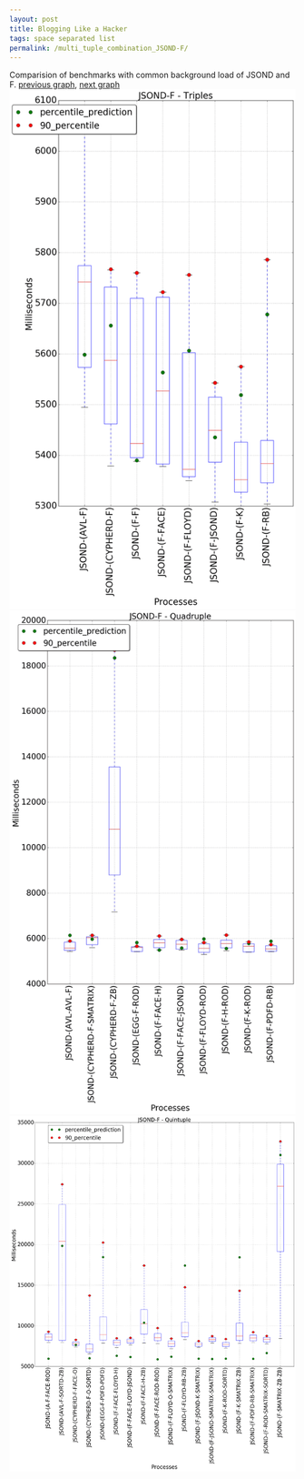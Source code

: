 ```yaml
---
layout: post
title: Blogging Like a Hacker
tags: space separated list
permalink: /multi_tuple_combination_JSOND-F/
---
```


Comparision of benchmarks with common background load of JSOND and F.
[previous graph](../multi_tuple_combination_JSOND-FLOYD/), [next graph](../multi_tuple_combination_JSOND-H/)
<img src="./images/triple/JSOND/JSOND-F_box.png" alt="graph figure"><img src="./images/quadruple/JSOND/JSOND-F_box.png" alt="graph figure"><img src="./images/quintuple/JSOND/JSOND-F_box.png" alt="graph figure">